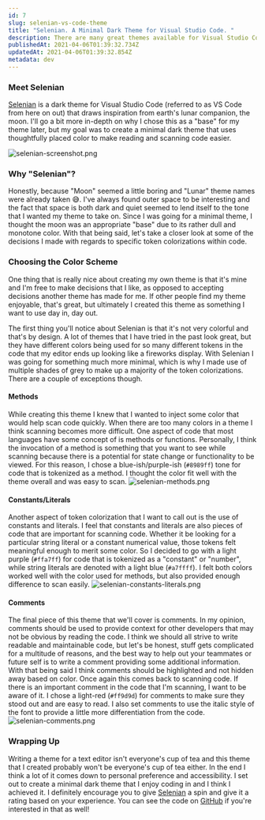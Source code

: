 ```yaml
---
id: 7
slug: selenian-vs-code-theme
title: "Selenian. A Minimal Dark Theme for Visual Studio Code. "
description: There are many great themes available for Visual Studio Code, but I'm definitely the type of person who enjoys tailoring my development environment to my specific needs. So I created my own theme called Selenian.
publishedAt: 2021-04-06T01:39:32.734Z
updatedAt: 2021-04-06T01:39:32.854Z
metadata: dev
---
```

### Meet Selenian
[Selenian](https://marketplace.visualstudio.com/items?itemName=AaronMBos.selenian-theme) is a dark theme for Visual Studio Code (referred to as VS Code from here on out) that draws inspiration from earth's lunar companion, the moon. I'll go a bit more in-depth on why I chose this as a "base" for my theme later, but my goal was to create a minimal dark theme that uses thoughtfully placed color to make reading and scanning code easier.

![selenian-screenshot.png](https://res.cloudinary.com/aaron-bos/image/upload/v1617588152/selenian_screenshot_47ca5bf5af.png)

### Why "Selenian"?
Honestly, because "Moon" seemed a little boring and "Lunar" theme names were already taken 😅. I've always found outer space to be interesting and the fact that space is both dark and quiet seemed to lend itself to the tone that I wanted my theme to take on. Since I was going for a minimal theme, I thought the moon was an appropriate "base" due to its rather dull and monotone color. With that being said, let's take a closer look at some of the decisions I made with regards to specific token colorizations within code.

### Choosing the Color Scheme
One thing that is really nice about creating my own theme is that it's mine and I'm free to make decisions that I like, as opposed to accepting decisions another theme has made for me. If other people find my theme enjoyable, that's great, but ultimately I created this theme as something I want to use day in, day out. 

The first thing you'll notice about Selenian is that it's not very colorful and that's by design. A lot of themes that I have tried in the past look great, but they have different colors being used for so many different tokens in the code that my editor ends up looking like a fireworks display. With Selenian I was going for something much more minimal, which is why I made use of multiple shades of grey to make up a majority of the token colorizations.  There are a couple of exceptions though.

#### Methods
While creating this theme I knew that I wanted to inject some color that would help scan code quickly. When there are too many colors in a theme I think scanning becomes more difficult. One aspect of code that most languages have some concept of is methods or functions. Personally, I think the invocation of a method is something that you want to see while scanning because there is a potential for state change or functionality to be viewed. For this reason, I chose a blue-ish/purple-ish (`#8989ff`) tone for code that is tokenized as a method. I thought the color fit well with the theme overall and was easy to scan.
![selenian-methods.png](https://res.cloudinary.com/aaron-bos/image/upload/v1617671537/selenian_methods_7f2489e393.png)

#### Constants/Literals
Another aspect of token colorization that I want to call out is the use of constants and literals. I feel that constants and literals are also pieces of code that are important for scanning code. Whether it be looking for a particular string literal or a constant numerical value, those tokens felt meaningful enough to merit some color. So I decided to go with a light purple (`#ffa7ff`) for code that is tokenized as a "constant" or "number", while string literals are denoted with a light blue (`#a7ffff`). I felt both colors worked well with the color used for methods, but also provided enough difference to scan easily.
![selenian-constants-literals.png](https://res.cloudinary.com/aaron-bos/image/upload/v1617671535/selenian_constants_literals_dbe29f0fca.png)

#### Comments
The final piece of this theme that we'll cover is comments. In my opinion, comments should be used to provide context for other developers that may not be obvious by reading the code. I think we should all strive to write readable and maintainable code, but let's be honest, stuff gets complicated for a multitude of reasons, and the best way to help out your teammates or future self is to write a comment providing some additional information. With that being said I think comments should be highlighted and not hidden away based on color. Once again this comes back to scanning code. If there is an important comment in the code that I'm scanning, I want to be aware of it. I chose a light-red (`#ff9d9d`) for comments to make sure they stood out and are easy to read. I also set comments to use the italic style of the font to provide a little more differentiation from the code.
![selenian-comments.png](https://res.cloudinary.com/aaron-bos/image/upload/v1617671536/selenian_comments_b5f9e93e59.png)

### Wrapping Up
Writing a theme for a text editor isn't everyone's cup of tea and this theme that I created probably won't be everyone's cup of tea either. In the end I think a lot of it comes down to personal preference and accessibility. I set out to create a minimal dark theme that I enjoy coding in and I think I achieved it. I definitely encourage you to give [Selenian](https://marketplace.visualstudio.com/items?itemName=AaronMBos.selenian-theme)  a spin and give it a rating based on your experience. You can see the code on [GitHub](https://github.com/aaronmbos/selenian-theme-vscode) if you're interested in that as well!

